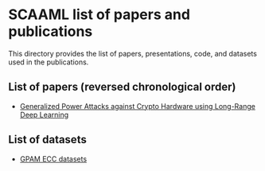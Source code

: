 # SCAAML list of papers and publications

This directory provides the list of papers, presentations, code, and datasets
used in the publications.

## List of papers (reversed chronological order)

-   [Generalized Power Attacks against Crypto Hardware using Long-Range Deep Learning](https://github.com/google/scaaml/tree/main/papers/2024/GPAM)

## List of datasets

-   [GPAM ECC datasets](https://github.com/google/scaaml/tree/main/papers/datasets/ECC/GPAM)
